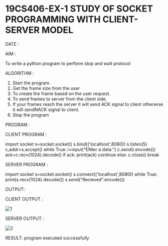 # 19CS406-EX-1 STUDY OF SOCKET PROGRAMMING WITH CLIENT-SERVER MODEL

DATE :

AIM :

To write a python program to perform stop and wait protocol

ALGORITHM :

1. Start the program.
2. Get the frame size from the user
3. To create the frame based on the user request.
4. To send frames to server from the client side.
5. If your frames reach the server it will send ACK signal to client otherwise it will sendNACK signal to client.
6. Stop the program



PROGRAM :

CLIENT PROGRAM :

import socket
s=socket.socket()
s.bind(('localhost',8080))
s.listen(5)
c,addr=s.accept()
while True:
	i=input("ENter a data:")
	c.send(i.encode())
	ack=c.recv(1024).decode()
	if ack:
		print(ack)
		continue
	else:
		c.close()
		break

SERVER PROGRAM :

import socket
s=socket.socket()
s.connect(('localhost',8080))
while True:
	print(s.recv(1024).decode())
	s.send("Recieved".encode())


OUTPUT:

CLIENT OUTPUT :

![1](https://github.com/sujathamohankumar/19CS406-EX-1/assets/122046208/fc578e1c-f9b6-4c00-abf8-64acd0af3765)


SERVER OUTPUT :

![2](https://github.com/sujathamohankumar/19CS406-EX-1/assets/122046208/07e64486-4c53-4f84-8cef-d72d632876a9)

 
RESULT:
program executed successfully
